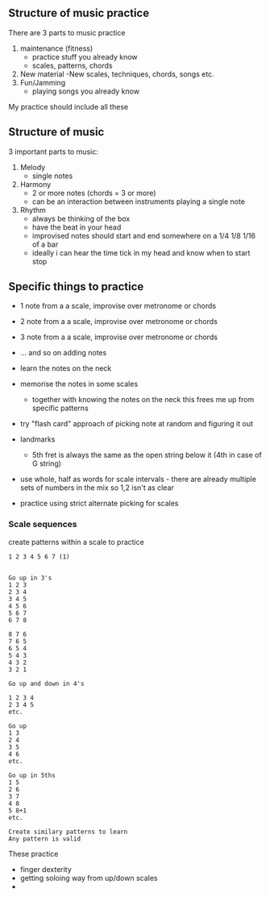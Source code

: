 
## Structure of music practice

There are 3 parts to music practice

1. maintenance (fitness)
    - practice stuff you already know
    - scales, patterns, chords
2. New material
    -New scales, techniques, chords, songs etc.
3. Fun/Jamming
    - playing songs you already know

My practice should include all these

## Structure of music
3 important parts to music:

1. Melody
    - single notes
2. Harmony
    - 2 or more notes (chords = 3 or more)
    - can be an interaction between instruments playing a single note
3. Rhythm
    - always be thinking of the box
    - have the beat in your head
    - improvised notes should start and end somewhere on a 1/4 1/8 1/16 of a bar
    - ideally i can hear the time tick in my head and know when to start stop


## Specific things to practice

- 1 note from a a scale, improvise over metronome or chords
- 2 note from a a scale, improvise over metronome or chords
- 3 note from a a scale, improvise over metronome or chords
- ... and so on adding notes


- learn the notes on the neck
- memorise the notes in some scales
    - together with knowing the notes on the neck this frees me up from specific patterns
- try "flash card" approach of picking note at random and figuring it out
- landmarks
    - 5th fret is always the same as the open string below it (4th in case of G string)
- use whole, half as words for scale intervals - there are already multiple sets of numbers in the mix so 1,2 isn't as clear
- practice using strict alternate picking for scales

### Scale sequences

create patterns within a scale to practice

```
1 2 3 4 5 6 7 (1)


Go up in 3's
1 2 3
2 3 4
3 4 5
4 5 6
5 6 7
6 7 8

8 7 6
7 6 5
6 5 4
5 4 3
4 3 2
3 2 1

Go up and down in 4's

1 2 3 4
2 3 4 5
etc.

Go up
1 3
2 4
3 5
4 6
etc.

Go up in 5ths
1 5
2 6
3 7
4 8
5 8+1
etc.

Create similary patterns to learn
Any pattern is valid
```

These practice
- finger dexterity
- getting soloing way from up/down scales
-